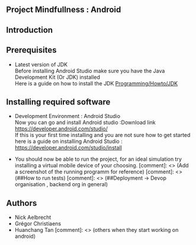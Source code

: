 Project Mindfullness : Android
------

## Introduction

## Prerequisites
* Latest version of JDK  
    Before installing Android Studio make sure you have the Java Development Kit (Or JDK) installed  
    Here is a guide on how to install the JDK [Programming/Howto/JDK](https://www3.ntu.edu.sg/home/ehchua/programming/howto/JDK_HowTo.html)

## Installing required software
* Development Environment : Android Studio  
    Now you can go and install Android studio :Download link https://developer.android.com/studio/  
    If this is your first time installing and you are not sure how to get started  
    here is a guide on installing Android Studio : https://developer.android.com/studio/install  

* You should now be able to run the project, for an ideal simulation try installing a virtual mobile device of your choosing.
[comment]: <> (Add a screenshot of the running programm for reference)
[comment]: <> (##How to run tests)
[comment]: <> (##Deployment -> Devop organisation , backend org in general)
## Authors
* Nick Aelbrecht
* Grégor Christiaens
* Huanchang Tan
[comment]: <> (others when they start working on android)
